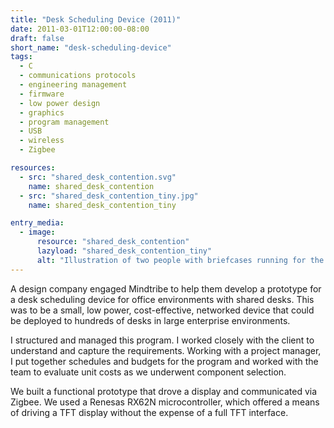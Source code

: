 ```yaml
---
title: "Desk Scheduling Device (2011)"
date: 2011-03-01T12:00:00-08:00
draft: false
short_name: "desk-scheduling-device"
tags:
  - C
  - communications protocols
  - engineering management
  - firmware
  - low power design
  - graphics
  - program management
  - USB
  - wireless
  - Zigbee

resources:
  - src: "shared_desk_contention.svg"
    name: shared_desk_contention
  - src: "shared_desk_contention_tiny.jpg"
    name: shared_desk_contention_tiny

entry_media:
  - image:
      resource: "shared_desk_contention"
      lazyload: "shared_desk_contention_tiny"
      alt: "Illustration of two people with briefcases running for the last empty desk with two coworkers watching from their desks"
---
```

A design company engaged Mindtribe to help them develop a prototype for a desk scheduling device for office environments with shared desks. This was to be a small, low power, cost-effective, networked device that could be deployed to hundreds of desks in large enterprise environments.

I structured and managed this program. I worked closely with the client to understand and capture the requirements. Working with a project manager, I put together schedules and budgets for the program and worked with the team to evaluate unit costs as we underwent component selection.

We built a functional prototype that drove a display and communicated via Zigbee. We used a Renesas RX62N microcontroller, which offered a means of driving a TFT display without the expense of a full TFT interface.
